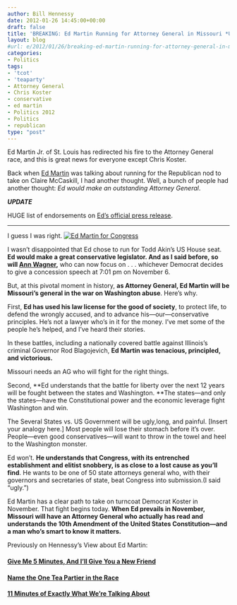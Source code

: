 ```yaml
---
author: Bill Hennessy
date: 2012-01-26 14:45:00+00:00
draft: false
title: 'BREAKING: Ed Martin Running for Attorney General in Missouri *UPDATE*'
layout: blog
#url: e/2012/01/26/breaking-ed-martin-running-for-attorney-general-in-missouri/
categories:
- Politics
tags:
- 'tcot'
- 'teaparty'
- Attorney General
- Chris Koster
- conservative
- ed martin
- Politics 2012
- Politics
- republican
type: "post"
---
```


Ed Martin Jr. of St. Louis has redirected his fire to the Attorney General race, and this is great news for everyone except Chris Koster.

Back when [Ed Martin](https://edmartinforcongress.com/) was talking about running for the Republican nod to take on Claire McCaskill, I had another thought. Well, a bunch of people had another thought: _Ed would make an outstanding Attorney General_.

*********UPDATE*********

HUGE list of endorsements on [Ed’s official press release](https://us1.campaign-archive1.com/?u=3096f9f3497e58f2da967c33d&id=0f71753ec3&e=bbb3498998).

******************************

I guess I was right. [![Ed Martin for Congress](https://hennessysview.com/wp-content/uploads/2012/01/ed-martin-kickoff_thumb.jpg)
](https://hennessysview.com/wp-content/uploads/2012/01/ed-martin-kickoff.jpg)

I wasn’t disappointed that Ed chose to run for Todd Akin’s US House seat. **Ed would make a great conservative legislator. And as I said before, so will **[**Ann Wagner**](https://annwagner.com/)**,** who can now focus on . . . whichever Democrat decides to give a concession speech at 7:01 pm on November 6. 

But, at this pivotal moment in history, **as Attorney General, Ed Martin will be Missouri’s general in the war on Washington abuse**. Here’s why.

First, **Ed has used his law license for the good of society**, to protect life, to defend the wrongly accused, and to advance his—our—conservative principles. He’s not a lawyer who’s in it for the money. I’ve met some of the people he’s helped, and I’ve heard their stories. 

In these battles, including a nationally covered battle against Illinois’s criminal Governor Rod Blagojevich, **Ed Martin was tenacious, principled, and victorious.**

Missouri needs an AG who will fight for the right things.

Second, **Ed understands that the battle for liberty over the next 12 years will be fought between the states and Washington. **The states—and only the states—have the Constitutional power and the economic leverage fight Washington and win.

The Several States vs. US Government will be ugly,long, and painful. [Insert your analogy here.] Most people will lose their stomach before it’s over. People—even good conservatives—will want to throw in the towel and heel to the Washington monster.

Ed won’t. **He understands that Congress, with its entrenched establishment and elitist snobbery, is as close to a lost cause as you’ll find**. He wants to be one of 50 state attorneys general who, with their governors and secretaries of state, beat Congress into submission.(I said “ugly.”)

Ed Martin has a clear path to take on turncoat Democrat Koster in November. That fight begins today. **When Ed prevails in November, Missouri will have an Attorney General who actually has read and understands the 10th Amendment of the United States Constitution—and a man who’s smart to know it matters.**

Previously on Hennessy’s View about Ed Martin:

#### [Give Me 5 Minutes, And I’ll Give You a New Friend](https://hennessysview.com/political-science/give-me-5-minutes-and-ill-give-you-a-new-friend/)

#### [Name the One Tea Partier in the Race ](https://hennessysview.com/campaigns-and-elections/name-the-one-tea-partier-in-the-race/)

#### [11 Minutes of Exactly What We’re Talking About](https://hennessysview.com/limited-government/11-minutes-of-exactly-what-were-talking-about/)
